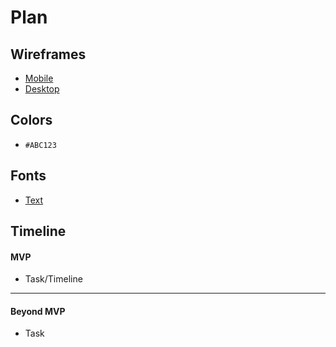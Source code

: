 # Plan

## Wireframes
* [Mobile](https://github.com/kostelal0688/sep10-freedom-projec/assets/146861788/6157374a-a7f0-4617-8cee-0e6c87d10849)
* [Desktop](![wideframe](https://github.com/kostelal0688/sep10-freedom-projec/assets/146861788/878e4e2f-4483-43dd-aca7-abc08f3e0838)
 )

## Colors
* `#ABC123`

## Fonts
* [Text](URL)

## Timeline

#### MVP

* Task/Timeline

---

#### Beyond MVP

* Task
